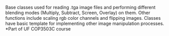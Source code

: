 Base classes used for reading .tga image files and performing different blending modes (Multiply, Subtract, Screen, Overlay) on them.
Other functions include scaling rgb color channels and flipping images. Classes have basic template for implementing other image manipulation
processes.
*Part of UF COP3503C course
